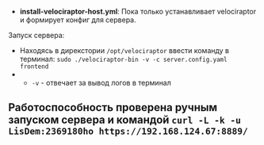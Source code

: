 - **install-velociraptor-host.yml**: Пока только устанавливает velociraptor и формирует конфиг для сервера.

Запуск сервера:
- Находясь в дирекстории `/opt/velociraptor` ввести команду в терминал: `sudo ./velociraptor-bin -v -c server.config.yaml frontend`
- - `-v` - отвечает за вывод логов в терминал

## Работоспособность проверена ручным запуском сервера и командой `curl -L -k -u LisDem:2369180ho https://192.168.124.67:8889/`
